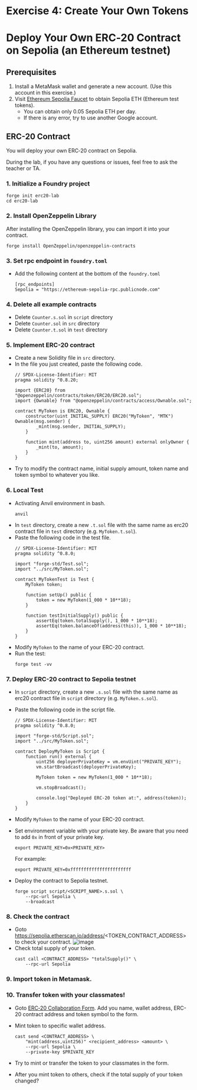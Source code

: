 # Exercise 4: Create Your Own Tokens
# Deploy Your Own ERC‑20 Contract on Sepolia (an Ethereum testnet)

## Prerequisites
1. Install a MetaMask wallet and generate a new account. (Use this account in this exercise.)
2. Visit [Ethereum Sepolia Faucet](https://cloud.google.com/application/web3/faucet/ethereum/sepolia) to obtain Sepolia ETH (Ethereum test tokens).
   - You can obtain only 0.05 Sepolia ETH per day.
   - If there is any error, try to use another Google account. 

##  ERC-20 Contract
You will deploy your own ERC‑20 contract on Sepolia.

During the lab, if you have any questions or issues, feel free to ask the teacher or TA.

### 1. Initialize a Foundry project
```
forge init erc20-lab
cd erc20-lab
```
### 2. Install OpenZeppelin Library
After installing the OpenZeppelin library, you can import it into your contract.
```
forge install OpenZeppelin/openzeppelin-contracts
```

### 3. Set rpc endpoint in `foundry.toml`
- Add the following content at the bottom of the `foundry.toml`
    ```
    [rpc_endpoints]
    Sepolia = "https://ethereum-sepolia-rpc.publicnode.com"
    ```

### 4. Delete all example contracts
- Delete `Counter.s.sol` in `script` directory
- Delete `Counter.sol` in `src` directory
- Delete `Counter.t.sol` in `test` directory

### 5. Implement ERC-20 contract
- Create a new Solidity file in `src` directory.
- In the file you just created, paste the following code.
    ```
    // SPDX-License-Identifier: MIT
    pragma solidity ^0.8.20;

    import {ERC20} from "@openzeppelin/contracts/token/ERC20/ERC20.sol";
    import {Ownable} from "@openzeppelin/contracts/access/Ownable.sol";

    contract MyToken is ERC20, Ownable {
        constructor(uint INITIAL_SUPPLY) ERC20("MyToken", "MTK") Ownable(msg.sender) {
            _mint(msg.sender, INITIAL_SUPPLY);
        }

        function mint(address to, uint256 amount) external onlyOwner {
            _mint(to, amount);
        }
    }
    ```
- Try to modify the contract name, initial supply amount, token name and token symbol to whatever you like.

### 6. Local Test
- Activating Anvil environment in bash.
    ```
    anvil
    ```
- In `test` directory, create a new `.t.sol` file with the same name as erc20 contract file in `test` directory (e.g. `MyToken.t.sol`).
- Paste the following code in the test file.
    ```
    // SPDX-License-Identifier: MIT
    pragma solidity ^0.8.0;

    import "forge-std/Test.sol";
    import "../src/MyToken.sol";

    contract MyTokenTest is Test {
        MyToken token;

        function setUp() public {
            token = new MyToken(1_000 * 10**18);
        }

        function testInitialSupply() public {
            assertEq(token.totalSupply(), 1_000 * 10**18);
            assertEq(token.balanceOf(address(this)), 1_000 * 10**18);
        }
    }
    ```
- Modify `MyToken` to the name of your ERC-20 contract.
- Run the test:
    ```
    forge test -vv
    ```

### 7. Deploy ERC-20 contract to Sepolia testnet
- In `script` directory, create a new `.s.sol` file with the same name as erc20 contract file in `script` directory (e.g. `MyToken.s.sol`).
- Paste the following code in the script file.
    ```
    // SPDX-License-Identifier: MIT
    pragma solidity ^0.8.0;

    import "forge-std/Script.sol";
    import "../src/MyToken.sol";

    contract DeployMyToken is Script {
        function run() external {
            uint256 deployerPrivateKey = vm.envUint("PRIVATE_KEY");
            vm.startBroadcast(deployerPrivateKey);

            MyToken token = new MyToken(1_000 * 10**18);

            vm.stopBroadcast();

            console.log("Deployed ERC-20 token at:", address(token));
        }
    }
    ```
- Modify `MyToken` to the name of your ERC-20 contract.

- Set environment variable with your private key. Be aware that you need to add `0x` in front of your private key.
    ```
    export PRIVATE_KEY=0x<PRIVATE_KEY>
    ```
    For example:
    ```
    export PRIVATE_KEY=0xfffffffffffffffffffffff
    ```

- Deploy the contract to Sepolia testnet.
    ```
    forge script script/<SCRIPT_NAME>.s.sol \
        --rpc-url Sepolia \
        --broadcast
    ```

### 8. Check the contract
- Goto https://sepolia.etherscan.io/address/<TOKEN_CONTRACT_ADDRESS> to check your contract.
    ![image](/img/etherscan.jpg)
- Check total supply of your token.
    ```
    cast call <CONTRACT_ADDRESS> "totalSupply()" \
        --rpc-url Sepolia
    ```

### 9. Import token in Metamask.

### 10. Transfer token with your classmates!
- Goto [ERC‑20 Collaboration Form](https://docs.google.com/spreadsheets/d/1tCwMNnZe6jjMBQVB9Nb7c0JYvaNeSEe5X2ZiKn6xMJI/edit?usp=sharing). Add you name, wallet address, ERC-20 contract address and token symbol to the form.

- Mint token to specific wallet address.
    ```
    cast send <CONTRACT_ADDRESS> \
        "mint(address,uint256)" <recipient_address> <amount> \
        --rpc-url Sepolia \
        --private-key $PRIVATE_KEY
    ```

- Try to mint or transfer the token to your classmates in the form.
- After you mint token to others, check if the total supply of your token changed?
